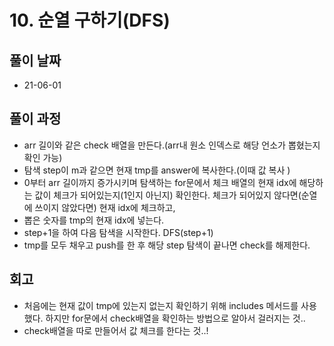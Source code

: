 # 10. 순열 구하기(DFS)

## 풀이 날짜

- 21-06-01

## 풀이 과정

- arr 길이와 같은 check 배열을 만든다.(arr내 원소 인덱스로 해당 언소가 뽑혔는지 확인 가능)
- 탐색 step이 m과 같으면 현재 tmp를 answer에 복사한다.(이때 값 복사 )
- 0부터 arr 길이까지 증가시키며 탐색하는 for문에서 체크 배열의 현재 idx에 해당하는 값이 체크가 되어있는지(1인지 아닌지) 확인한다. 체크가 되어있지 않다면(순열에 쓰이지 않았다면) 현재 idx에 체크하고,
- 뽑은 숫자를 tmp의 현재 idx에 넣는다.
- step+1을 하여 다음 탐색을 시작한다. DFS(step+1)
- tmp를 모두 채우고 push를 한 후 해당 step 탐색이 끝나면 check를 해제한다.

## 회고

- 처음에는 현재 값이 tmp에 있는지 없는지 확인하기 위해 includes 메서드를 사용했다. 하지만 for문에서 check배열을 확인하는 방법으로 알아서 걸러지는 것..
- check배열을 따로 만들어서 값 체크를 한다는 것..!
